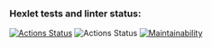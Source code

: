 ### Hexlet tests and linter status:

[![Actions Status](https://github.com/fejjjsan/java-project-71/workflows/hexlet-check/badge.svg)](https://github.com/fejjjsan/java-project-71/actions)
![Actions Status](https://github.com/fejjjsan/java-project-71/actions/workflows/project-71-check.yml/badge.svg)
[![Maintainability](https://api.codeclimate.com/v1/badges/e6593b99af8961fe8f73/maintainability)](https://codeclimate.com/github/fejjjsan/java-project-71/maintainability)
